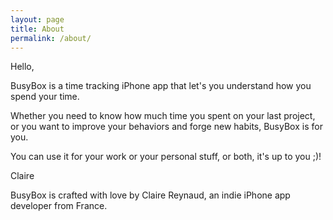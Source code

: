 ```yaml
---
layout: page
title: About
permalink: /about/
---
```


Hello,

BusyBox is a time tracking iPhone app that let's you understand how you spend your time.

Whether you need to know how much time you spent on your last project, or you want to improve your behaviors and forge new habits, BusyBox is for you.

You can use it for your work or your personal stuff, or both, it's up to you ;)!

Claire

BusyBox is crafted with love by Claire Reynaud, an indie iPhone app developer from France.
